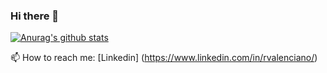 ### Hi there 👋

[![Anurag's github stats](https://github-readme-stats.vercel.app/api?username=rvalenciano&count_private=true&show_icons=true1)](https://github.com/anuraghazra/github-readme-stats)

<!--
**rvalenciano/rvalenciano** is a ✨ _special_ ✨ repository because its `README.md` (this file) appears on your GitHub profile.

Here are some ideas to get you started:

- 🔭 I’m currently working on ...
- 🌱 I’m currently learning ...
- 👯 I’m looking to collaborate on ...
- 🤔 I’m looking for help with ...
- 💬 Ask me about ...
- 
- 😄 Pronouns: ...
- ⚡ Fun fact: ...
-->
📫 How to reach me: [Linkedin] (https://www.linkedin.com/in/rvalenciano/)
